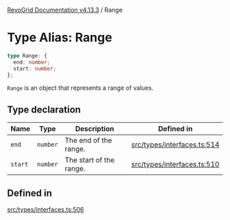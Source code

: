 [RevoGrid Documentation v4.13.3](README.md) / Range

# Type Alias: Range

```ts
type Range: {
  end: number;
  start: number;
};
```

`Range` is an object that represents a range of values.

## Type declaration

| Name | Type | Description | Defined in |
| ------ | ------ | ------ | ------ |
| `end` | `number` | The end of the range. | [src/types/interfaces.ts:514](https://github.com/revolist/revogrid/blob/827fce61250cb005ab132b3ed11b8ae836712e7b/src/types/interfaces.ts#L514) |
| `start` | `number` | The start of the range. | [src/types/interfaces.ts:510](https://github.com/revolist/revogrid/blob/827fce61250cb005ab132b3ed11b8ae836712e7b/src/types/interfaces.ts#L510) |

## Defined in

[src/types/interfaces.ts:506](https://github.com/revolist/revogrid/blob/827fce61250cb005ab132b3ed11b8ae836712e7b/src/types/interfaces.ts#L506)
